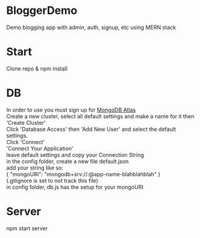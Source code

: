 # BloggerDemo
Demo blogging app with admin, auth, signup, etc using MERN stack

# Start
Clone repo & npm install

# DB
In order to use you must sign up for [MongoDB Atlas](https://www.mongodb.com/cloud/atlas)
<br>
Create a new cluster, select all default settings and make a name for it then 'Create Cluster'
<br>
Click 'Database Access' then 'Add New User' and select the default settings.
<br>
Click 'Connect'
<br>
'Connect Your Application'
<br>
leave default settings and copy your Connection String
<br>
in the config folder, create a new file default.json
<br>
add your string like so:
<br>
{
  "mongoURI": "mongodb+srv://<user>:<password>@app-name-blahblahblah"
}
<br>
(.gitignore is set to not track this file)
<br>
in config folder, db.js has the setup for your mongoURI

# Server
npm start server
